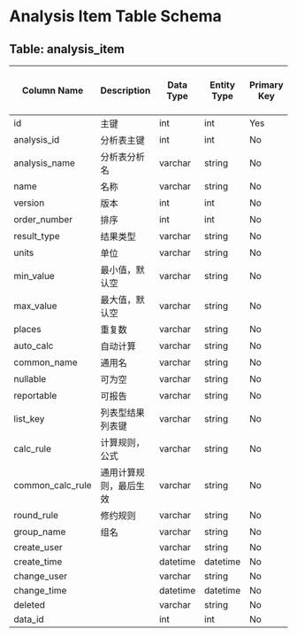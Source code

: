 # Analysis Item Table Schema

## Table: analysis_item

| Column Name        | Description            | Data Type | Entity Type | Primary Key | Auto Increment | Nullable | Length | Precision | Default Value | Character Set | Collation        | Key Length | Key Order | Update with Current Timestamp | Binary | Unsigned | Zero Fill |
|--------------------|------------------------|-----------|-------------|-------------|----------------|----------|--------|-----------|---------------|---------------|------------------|------------|-----------|-------------------------------|--------|----------|-----------|
| id                 | 主键                   | int       | int         | Yes         | Yes            | No       | 11     |           |               |               |                  | 0          | ASC       | false                         | false  | false    | false     |
| analysis_id        | 分析表主键             | int       | int         | No          | No             | Yes      | 11     |           | NULL          |               |                  |            |           | false                         | false  | false    | false     |
| analysis_name      | 分析表分析名           | varchar   | string      | No          | No             | Yes      | 255    |           | NULL          | utf8          | utf8_general_ci  |            |           | false                         | false  | false    | false     |
| name               | 名称                   | varchar   | string      | No          | No             | Yes      | 255    |           | NULL          | utf8          | utf8_general_ci  |            |           | false                         | false  | false    | false     |
| version            | 版本                   | int       | int         | No          | No             | Yes      | 11     |           | 1             |               |                  |            |           | false                         | false  | false    | false     |
| order_number       | 排序                   | int       | int         | No          | No             | Yes      | 11     |           | NULL          |               |                  |            |           | false                         | false  | false    | false     |
| result_type        | 结果类型               | varchar   | string      | No          | No             | Yes      | 255    |           | NULL          | utf8          | utf8_general_ci  |            |           | false                         | false  | false    | false     |
| units              | 单位                   | varchar   | string      | No          | No             | Yes      | 255    |           | NULL          | utf8          | utf8_general_ci  |            |           | false                         | false  | false    | false     |
| min_value          | 最小值，默认空         | varchar   | string      | No          | No             | Yes      | 255    |           | NULL          | utf8          | utf8_general_ci  |            |           | false                         | false  | false    | false     |
| max_value          | 最大值，默认空         | varchar   | string      | No          | No             | Yes      | 255    |           | NULL          | utf8          | utf8_general_ci  |            |           | false                         | false  | false    | false     |
| places             | 重复数                 | varchar   | string      | No          | No             | Yes      | 255    |           | NULL          | utf8          | utf8_general_ci  |            |           | false                         | false  | false    | false     |
| auto_calc          | 自动计算               | varchar   | string      | No          | No             | Yes      | 255    |           | NULL          | utf8          | utf8_general_ci  |            |           | false                         | false  | false    | false     |
| common_name        | 通用名                 | varchar   | string      | No          | No             | Yes      | 255    |           | NULL          | utf8          | utf8_general_ci  |            |           | false                         | false  | false    | false     |
| nullable           | 可为空                 | varchar   | string      | No          | No             | Yes      | 255    |           | NULL          | utf8          | utf8_general_ci  |            |           | false                         | false  | false    | false     |
| reportable         | 可报告                 | varchar   | string      | No          | No             | Yes      | 255    |           | NULL          | utf8          | utf8_general_ci  |            |           | false                         | false  | false    | false     |
| list_key           | 列表型结果列表键       | varchar   | string      | No          | No             | Yes      | 255    |           | NULL          | utf8          | utf8_general_ci  |            |           | false                         | false  | false    | false     |
| calc_rule          | 计算规则，公式         | varchar   | string      | No          | No             | Yes      | 255    |           | NULL          | utf8          | utf8_general_ci  |            |           | false                         | false  | false    | false     |
| common_calc_rule   | 通用计算规则，最后生效 | varchar   | string      | No          | No             | Yes      | 255    |           | NULL          | utf8          | utf8_general_ci  |            |           | false                         | false  | false    | false     |
| round_rule         | 修约规则               | varchar   | string      | No          | No             | Yes      | 255    |           | NULL          | utf8          | utf8_general_ci  |            |           | false                         | false  | false    | false     |
| group_name         | 组名                   | varchar   | string      | No          | No             | Yes      | 255    |           | NULL          | utf8          | utf8_general_ci  |            |           | false                         | false  | false    | false     |
| create_user        |                       | varchar   | string      | No          | No             | Yes      | 255    |           | NULL          | utf8          | utf8_general_ci  |            |           | false                         | false  | false    | false     |
| create_time        |                       | datetime  | datetime    | No          | No             | Yes      |        |           | NULL          |               |                  |            |           | false                         | false  | false    | false     |
| change_user        |                       | varchar   | string      | No          | No             | Yes      | 255    |           | NULL          | utf8          | utf8_general_ci  |            |           | false                         | false  | false    | false     |
| change_time        |                       | datetime  | datetime    | No          | No             | Yes      |        |           | NULL          |               |                  |            |           | false                         | false  | false    | false     |
| deleted            |                       | varchar   | string      | No          | No             | Yes      | 255    |           | NULL          | utf8          | utf8_general_ci  |            |           | false                         | false  | false    | false     |
| data_id            |                       | int       | int         | No          | No             | Yes      | 11     |           | NULL          |               |                  |            |           | false                         | false  | false    | false     |

